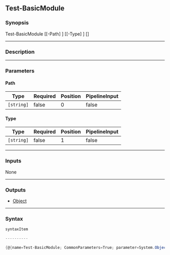 Test-BasicModule
----------------

### Synopsis

Test-BasicModule [[-Path] <string>] [[-Type] <string>] [<CommonParameters>]

---

### Description

---

### Parameters
#### **Path**

|Type      |Required|Position|PipelineInput|
|----------|--------|--------|-------------|
|`[string]`|false   |0       |false        |

#### **Type**

|Type      |Required|Position|PipelineInput|
|----------|--------|--------|-------------|
|`[string]`|false   |1       |false        |

---

### Inputs
None

---

### Outputs
* [Object](https://learn.microsoft.com/en-us/dotnet/api/System.Object)

---

### Syntax
```PowerShell
syntaxItem
```
```PowerShell
----------
```
```PowerShell
{@{name=Test-BasicModule; CommonParameters=True; parameter=System.Object[]}}
```

